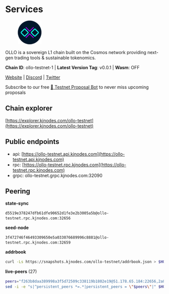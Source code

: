 # Services

<figure><img src="https://raw.githubusercontent.com/kj89/cosmos-images/main/logos/ollo.png" alt=""><figcaption></figcaption></figure>

OLLO is a sovereign L1 chain built on the Cosmos network providing  next-gen trading tools & sustainable tokenomics.

**Chain ID**: ollo-testnet-1 | **Latest Version Tag**: v0.0.1 | **Wasm**: OFF

[Website](https://www.ollostation.zone) | [Discord](https://discord.com/invite/GxBqZ9mSSm) | [Twitter](https://twitter.com/OLLOStation)



Subscribe to our free [🤖 Testnet Proposal Bot](https://t.me/kjnodes_testnet_proposal_bot) to never miss upcoming proposals


## Chain explorer
[https://explorer.kjnodes.com/ollo-testnet](https://explorer.kjnodes.com/ollo-testnet)

## Public endpoints

* api: [https://ollo-testnet.api.kjnodes.com](https://ollo-testnet.api.kjnodes.com)
* rpc: [https://ollo-testnet.rpc.kjnodes.com](https://ollo-testnet.rpc.kjnodes.com)
* grpc: ollo-testnet.grpc.kjnodes.com:32090

## Peering

**state-sync**

```text
d5519e378247dfb61dfe90652d1fe3e2b3005a5b@ollo-testnet.rpc.kjnodes.com:32656
```

**seed-node**

```text
3f472746f46493309650e5a033076689996c8881@ollo-testnet.rpc.kjnodes.com:32659
```

**addrbook**
```bash
curl -Ls https://snapshots.kjnodes.com/ollo-testnet/addrbook.json > $HOME/.ollo/config/addrbook.json
```

**live-peers** (27)
```bash
peers="f263b8daa389998a3f5d72509c338119b1802e19@51.178.65.184:22656,2a8f0fada8b8b71b8154cf30ce44aebea1b5fe3d@162.19.238.122:26656,3ea40f63890f10272201edf96d2a49e197e52091@65.108.105.48:18156,d5519e378247dfb61dfe90652d1fe3e2b3005a5b@65.109.68.190:32656,da8d3ca8e1c147f0037b1c43ad3de7174f5ec1b7@209.145.59.224:26656,47655c33bdecae7f449301197d8b951a97e1b680@89.58.59.75:26656,69d2c02f413bea1376f5398646f0c2ce0f82d62e@141.94.73.93:26656,dba5e8b41c4e369418f83a449966e4eb7ca05cd4@65.109.23.114:18156,9865c6e15faced6643adc228e3a59744e1b4e277@116.203.29.162:46656,cba0eacc21eaddadc8903d503b1db12dd002fd0f@65.108.226.183:18156,d6c5ff021b091a1fd93b9f811cf7fca0d31e8510@65.108.238.61:46656,a487497f2c80b53fa0908ce072a94a99be698b6b@142.132.162.28:46656,771cfca799033e327511b25ae77784e02818d77f@65.108.101.4:23486,dd577d8f2e997d7e70495640aff124ddb70d1a21@95.217.192.222:26656,cadc2b601a188aedbe4156a6eb5a81e00770bcfc@65.108.219.110:26656,4b73754c2c10d523ffd43ca95d9cb6e0ad8204a4@5.189.148.147:26656,80b1ad27820f58b49e7a5a68881f0248a6269e9b@65.108.132.239:15656,15bcdea616c717eb4356e125d4f631aaa596dfd5@65.108.77.106:26929,742d7dccc98ccc2b30abb6ea172fc2175782db50@148.251.91.185:26656,e2d59891f1aed38fe8884c63e0bb00f8ddc41b6f@5.78.46.66:26656,b5f55cfc7b4d19f2dd3cdc71795f5a81e2c67f96@38.242.232.72:26656,036d17d15c4e36cee8d93f9fb1a5ad5cb956631f@213.136.76.191:26656,125b0e30f00df3ff2ee7b29b7992ed888998ad31@65.109.28.177:47656,5c2a752c9b1952dbed075c56c600c3a79b58c395@195.3.220.135:27006,42beefd08b5f8580177d1506220db3a548090262@65.108.195.29:26116,1e5d9db4138ed31ecf81b09365230d33360f8cde@65.109.81.119:32656,f97a75fb69d3a5fe893dca7c8d238ccc0bd66a8f@94.23.23.189:6969"
sed -i -e "s|^persistent_peers *=.*|persistent_peers = \"$peers\"|" $HOME/.ollo/config/config.toml
```
